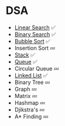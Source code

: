 # DSA
- [Linear Search](https://github.com/Emad-Eldin-G/Data-Structures-Algorithms/blob/main/Linear%20Search.py) ✅
- [Binary Search](https://github.com/Emad-Eldin-G/Data-Structures-Algorithms/blob/main/Binary%20Search.py) ✅
- [Bubble Sort](https://github.com/Emad-Eldin-G/Data-Structures-Algorithms/blob/main/2D%20Bubble%20sort.py) ✅ 
- Insertion Sort 💤
- [Stack](https://github.com/Emad-Eldin-G/Data-Structures-Algorithms/blob/main/Stack.py) ✅ 
- [Queue](https://github.com/Emad-Eldin-G/Data-Structures-Algorithms/blob/main/Queue.py) ✅ 
- Circular Queue 💤
- [Linked List](https://github.com/Emad-Eldin-G/Data-Structures-Algorithms/blob/main/Linked%20List.py) ✅
- Binary Tree 💤
- Graph 💤
- Matrix 💤
- Hashmap 💤
- Djikstra's  💤
- A* Finding  💤
